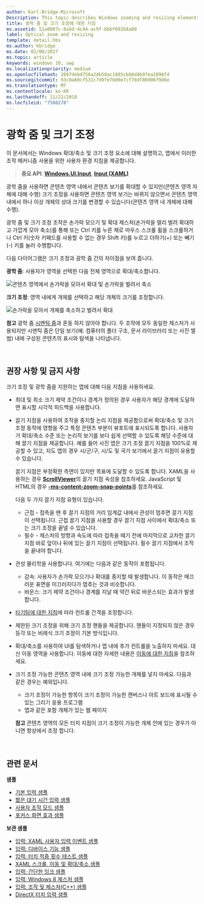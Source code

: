 ```yaml
---
author: Karl-Bridge-Microsoft
Description: This topic describes Windows zooming and resizing elements and provides user experience guidelines for using these interaction mechanisms in your apps.
title: 광학 줌 및 크기 조정에 대한 지침
ms.assetid: 51a0007c-8a5d-4c44-ac9f-bbbf092b8a00
label: Optical zoom and resizing
template: detail.hbs
ms.author: kbridge
ms.date: 02/08/2017
ms.topic: article
keywords: windows 10, uwp
ms.localizationpriority: medium
ms.openlocfilehash: 2087debd758a24b50ac1885cb68d4b97ea2898fd
ms.sourcegitcommit: 93c0a60cf531c7d9fe7b00e7cf78df86906f9d6e
ms.translationtype: MT
ms.contentlocale: ko-KR
ms.lasthandoff: 11/22/2018
ms.locfileid: "7580278"
---
```

# <a name="optical-zoom-and-resizing"></a>광학 줌 및 크기 조정



이 문서에서는 Windows 확대/축소 및 크기 조정 요소에 대해 설명하고, 앱에서 이러한 조작 메커니즘 사용을 위한 사용자 환경 지침을 제공합니다.

> **중요 API**: [**Windows.UI.Input**](https://msdn.microsoft.com/library/windows/apps/br242084), [**Input (XAML)**](https://msdn.microsoft.com/library/windows/apps/br227994)

광학 줌을 사용하면 콘텐츠 영역 내에서 콘텐츠 보기를 확대할 수 있지만(콘텐츠 영역 자체에 대해 수행) 크기 조정을 사용하면 콘텐츠 영역 보기는 바뀌지 않으면서 콘텐츠 영역 내에서 하나 이상 개체의 상대 크기를 변경할 수 있습니다(콘텐츠 영역 내 개체에 대해 수행).

광학 줌 및 크기 조정 조작은 손가락 모으기 및 확대 제스처(손가락을 멀리 벌려 확대하고 가깝게 모아 축소)를 통해 또는 Ctrl 키를 누른 채로 마우스 스크롤 휠을 스크롤하거나 Ctrl 키(숫자 키패드를 사용할 수 없는 경우 Shift 키)를 누르고 더하기(+) 또는 빼기(-) 키를 눌러 수행합니다.

다음 다이어그램은 크기 조정과 광학 줌 간의 차이점을 보여 줍니다.

**광학 줌**: 사용자가 영역을 선택한 다음 전체 영역으로 확대/축소합니다.

![콘텐츠 영역에서 손가락을 모아서 확대 및 손가락을 벌려서 축소](images/areazoom.png)

**크기 조정**: 영역 내에게 개체를 선택하고 해당 개체의 크기를 조정합니다.

![손가락을 모아서 개체를 축소하고 벌려서 확대](images/objectresize.png)

**참고**  광학 줌 [시맨틱 줌](../controls-and-patterns/semantic-zoom.md)과 혼동 하지 않아야 합니다. 두 조작에 모두 동일한 제스처가 사용되지만 시맨틱 줌은 단일 보기(예: 컴퓨터의 폴더 구조, 문서 라이브러리 또는 사진 앨범) 내에 구성된 콘텐츠의 표시와 탐색을 나타냅니다.

 

## <a name="dos-and-donts"></a>권장 사항 및 금지 사항


크기 조정 및 광학 줌을 지원하는 앱에 대해 다음 지침을 사용하세요.

-   최대 및 최소 크기 제약 조건이나 경계가 정의된 경우 사용자가 해당 경계에 도달하면 표시할 시각적 피드백을 사용합니다.
-   끌기 지점을 사용하여 조작을 중지할 논리 지점을 제공함으로써 확대/축소 및 크기 조정 동작에 영향을 주고 특정 콘텐츠 부분이 뷰포트에 표시되도록 합니다. 사용자가 확대/축소 수준 또는 논리적 보기를 보다 쉽게 선택할 수 있도록 해당 수준에 대해 끌기 지점을 제공합니다. 예를 들어 사진 앱은 크기 조정 끌기 지점을 100%로 제공할 수 있고, 지도 앱의 경우 시/군/구, 시/도 및 국가 보기에서 끌기 지점이 유용할 수 있습니다.

    끌기 지점은 부정확한 측면이 있지만 목표에 도달할 수 있도록 합니다. XAML을 사용하는 경우 [**ScrollViewer**](https://msdn.microsoft.com/library/windows/apps/br209527)의 끌기 지점 속성을 참조하세요. JavaScript 및 HTML의 경우 [**-ms-content-zoom-snap-points**](https://msdn.microsoft.com/library/hh771895)를 참조하세요.

    다음 두 가지 끌기 지점 유형이 있습니다.

    -   근접 - 접촉을 뗀 후 끌기 지점의 거리 임계값 내에서 관성이 멈추면 끌기 지점이 선택됩니다. 근접 끌기 지점을 사용할 경우 끌기 지점 사이에서 확대/축소 또는 크기 조정을 끝낼 수 있습니다.
    -   필수 - 제스처의 방향과 속도에 따라 접촉을 떼기 전에 마지막으로 교차한 끌기 지점 바로 앞이나 뒤에 있는 끌기 지점이 선택됩니다. 필수 끌기 지점에서 조작을 끝내야 합니다.
-   관성 물리학을 사용합니다. 여기에는 다음과 같은 동작이 포함됩니다.
    -   감속: 사용자가 손가락 모으기나 확대를 중지할 때 발생합니다. 이 동작은 매끄러운 표면을 미끄러지다가 멈추는 것과 비슷합니다.
    -   바운스: 크기 제약 조건이나 경계를 지날 때 약간 뒤로 바운스되는 효과가 발생합니다.
-   [타기팅에 대한 지침](guidelines-for-targeting.md)에 따라 컨트롤 간격을 조정합니다.
-   제한된 크기 조정을 위해 크기 조정 핸들을 제공합니다. 핸들이 지정되지 않은 경우 등각 또는 비례식 크기 조정이 기본 방식입니다.
-   확대/축소를 사용하여 UI를 탐색하거나 앱 내에 추가 컨트롤을 노출하지 마세요. 대신 이동 영역을 사용합니다. 이동에 대한 자세한 내용은 [이동에 대한 지침](guidelines-for-panning.md)을 참조하세요.
-   크기 조정 가능한 콘텐츠 영역 내에 크기 조정 가능한 개체를 넣지 마세요. 다음과 같은 경우는 예외입니다.
    -   크기 조정이 가능한 항목이 크기 조정이 가능한 캔버스나 아트 보드에 표시될 수 있는 그리기 응용 프로그램
    -   맵과 같은 포함 개체가 있는 웹 페이지

    **참고**  콘텐츠 영역의 모든 터치 지점이 크기 조정이 가능한 개체 안에 있는 경우가 아니면 항상에서 조정 합니다.

     

## <a name="related-articles"></a>관련 문서


**샘플**
* [기본 입력 샘플](https://go.microsoft.com/fwlink/p/?LinkID=620302)
* [짧은 대기 시간 입력 샘플](https://go.microsoft.com/fwlink/p/?LinkID=620304)
* [사용자 조작 모드 샘플](https://go.microsoft.com/fwlink/p/?LinkID=619894)
* [포커스 화면 효과 샘플](https://go.microsoft.com/fwlink/p/?LinkID=619895)

**보관 샘플**
* [입력: XAML 사용자 입력 이벤트 샘플](https://go.microsoft.com/fwlink/p/?linkid=226855)
* [입력: 디바이스 기능 샘플](https://go.microsoft.com/fwlink/p/?linkid=231530)
* [입력: 터치 적중 횟수 테스트 샘플](https://go.microsoft.com/fwlink/p/?linkid=231590)
* [XAML 스크롤, 이동 및 확대/축소 샘플](https://go.microsoft.com/fwlink/p/?linkid=251717)
* [입력: 간단한 잉크 샘플](https://go.microsoft.com/fwlink/p/?linkid=246570)
* [입력: Windows 8 제스처 샘플](https://go.microsoft.com/fwlink/p/?LinkId=264995)
* [입력: 조작 및 제스처(C++) 샘플](https://go.microsoft.com/fwlink/p/?linkid=231605)
* [DirectX 터치 입력 샘플](https://go.microsoft.com/fwlink/p/?LinkID=231627)
 

 




